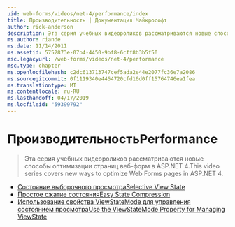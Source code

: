 ```yaml
---
uid: web-forms/videos/net-4/performance/index
title: Производительность | Документация Майкрософт
author: rick-anderson
description: Эта серия учебных видеороликов рассматриваются новые способы оптимизации страниц веб-форм в ASP.NET 4.
ms.author: riande
ms.date: 11/14/2011
ms.assetid: 5752873e-07b4-4450-9bf8-6cff8b3b5f50
msc.legacyurl: /web-forms/videos/net-4/performance
msc.type: chapter
ms.openlocfilehash: c2dc613713747cef5ada2e44e2077fc36e7a2086
ms.sourcegitcommit: 0f1119340e4464720cfd16d0ff15764746ea1fea
ms.translationtype: MT
ms.contentlocale: ru-RU
ms.lasthandoff: 04/17/2019
ms.locfileid: "59399792"
---
```

# <a name="performance"></a><span data-ttu-id="d4cbe-103">Производительность</span><span class="sxs-lookup"><span data-stu-id="d4cbe-103">Performance</span></span>

> <span data-ttu-id="d4cbe-104">Эта серия учебных видеороликов рассматриваются новые способы оптимизации страниц веб-форм в ASP.NET 4.</span><span class="sxs-lookup"><span data-stu-id="d4cbe-104">This video series covers new ways to optimize Web Forms pages in ASP.NET 4.</span></span>


- [<span data-ttu-id="d4cbe-105">Состояние выборочного просмотра</span><span class="sxs-lookup"><span data-stu-id="d4cbe-105">Selective View State</span></span>](aspnet-4-quick-hit-selective-view-state.md)
- [<span data-ttu-id="d4cbe-106">Простое сжатие состояния</span><span class="sxs-lookup"><span data-stu-id="d4cbe-106">Easy State Compression</span></span>](aspnet-4-quick-hit-easy-state-compression.md)
- [<span data-ttu-id="d4cbe-107">Использование свойства ViewStateMode для управления состоянием просмотра</span><span class="sxs-lookup"><span data-stu-id="d4cbe-107">Use the ViewStateMode Property for Managing ViewState</span></span>](how-do-i-use-the-viewstatemode-property-for-managing-viewstate.md)
